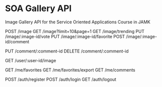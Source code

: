 # SOA Gallery API

Image Gallery API for the Service Oriented Applications Course in JAMK

POST /image
GET /image?limit=10&page=1
GET /image/trending
PUT /image/:image-id/vote
PUT /image/:image-id/favorite
POST /image/:image-id/comment

PUT /comment/:comment-id
DELETE /comment/:comment-id

GET /user/:user-id/image

GET /me/favorites
GET /me/favorites/export
GET /me/comments

POST /auth/register
POST /auth/login
GET /auth/logout
